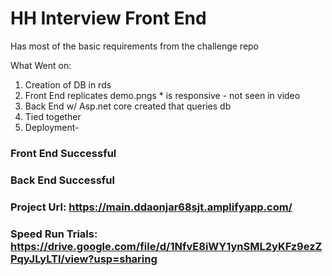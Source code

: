 # HH Interview Front End

Has most of the basic requirements from the challenge repo

What Went on: 
1. Creation of DB in rds
2. Front End replicates demo.pngs * is responsive - not seen in video 
3. Back End w/ Asp.net core created that queries db
4. Tied together
5. Deployment- 
  ### Front End Successful
  ### Back End Successful

### Project Url: https://main.ddaonjar68sjt.amplifyapp.com/
### Speed Run Trials: https://drive.google.com/file/d/1NfvE8iWY1ynSML2yKFz9ezZPqyJLyLTl/view?usp=sharing

